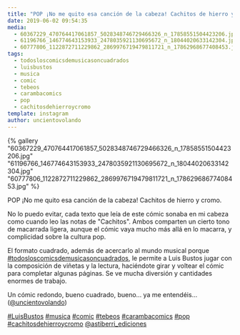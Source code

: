 ```yaml
---
title: "POP ¡No me quito esa canción de la cabeza! Cachitos de hierro y cromo"
date: 2019-06-02 09:54:35
media: 
  - 60367229_470764417061857_5028348746729466326_n_17858551504423206.jpg
  - 61196766_146774643153933_2478035921130695672_n_18044020633142304.jpg
  - 60777806_1122872711229862_2869976719479811721_n_17862968677408453.jpg
tags: 
  - todosloscomicsdemusicasoncuadrados
  - luisbustos
  - musica
  - comic
  - tebeos
  - carambacomics
  - pop
  - cachitosdehierroycromo
template: instagram
author: uncientovolando
---
```


{% gallery "60367229_470764417061857_5028348746729466326_n_17858551504423206.jpg" "61196766_146774643153933_2478035921130695672_n_18044020633142304.jpg" "60777806_1122872711229862_2869976719479811721_n_17862968677408453.jpg" %}

POP ¡No me quito esa canción de la cabeza! Cachitos de hierro y cromo.

No lo puedo evitar, cada texto que leía de este cómic sonaba en mi cabeza como cuando leo las notas de "Cachitos". Ambos comparten un cierto tono de macarrada ligera, aunque el cómic vaya mucho más allá en lo macarra, y complicidad sobre la cultura pop.

El formato cuadrado, además de acercarlo al mundo musical porque [#todosloscomicsdemusicasoncuadrados](/etiquetas/todosloscomicsdemusicasoncuadrados), le permite a Luis Bustos jugar con la composición de viñetas y la lectura, haciéndote girar y voltear el cómic para completar algunas páginas. Se ve mucha diversión y cantidades enormes de trabajo.

Un cómic redondo, bueno cuadrado, bueno... ya me entendéis... ([@uncientovolando](https://instagram.com/uncientovolando))

[#LuisBustos](/etiquetas/luisbustos) [#musica](/etiquetas/musica) [#comic](/etiquetas/comic) [#tebeos](/etiquetas/tebeos) [#carambacomics](/etiquetas/carambacomics) [#pop](/etiquetas/pop) [#cachitosdehierroycromo](/etiquetas/cachitosdehierroycromo) [@astiberri_ediciones](https://instagram.com/astiberri_ediciones)
